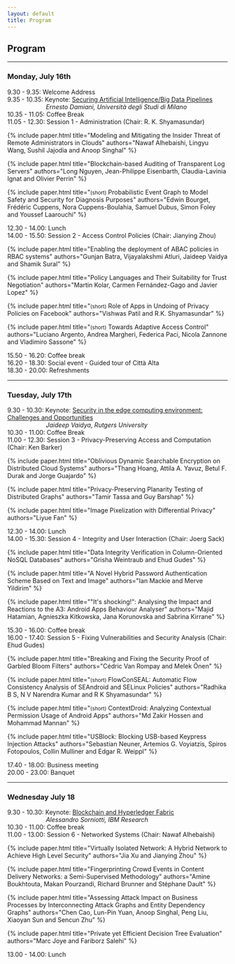 ```yaml
---
layout: default
title: Program
---
```


## Program
--------------------------------------------------------------------------------

### Monday, July 16th

<dl>

<dt class="program-entry">9.30 - 9.35: Welcome Address</dt>

<dt class="program-entry">9.35 - 10.35: Keynote: <a href="{{ "/keynote-damiani" | relative_url }}">Securing Artificial Intelligence/Big Data Pipelines</a></dt>
<dd style="margin-left: 6.3em;"><em>Ernesto Damiani, Università degli Studi di Milano</em></dd>

<dt class="program-entry">10.35 - 11.05: Coffee Break</dt>

<dt class="program-entry">11.05 - 12.30: Session 1 - Administration (Chair: R. K. Shyamasundar)</dt>

{% include paper.html
  title="Modeling and Mitigating the Insider Threat of Remote Administrators in Clouds"
  authors="Nawaf Alhebaishi, Lingyu Wang, Sushil Jajodia and Anoop Singhal"
%}

{% include paper.html
  title="Blockchain-based Auditing of Transparent Log Servers"
  authors="Long Nguyen, Jean-Philippe Eisenbarth, Claudia-Lavinia Ignat and Olivier Perrin"
%}

{% include paper.html
  title="<small>(short)</small> Probabilistic Event Graph to Model Safety and Security for Diagnosis Purposes"
  authors="Edwin Bourget, Frédéric Cuppens, Nora Cuppens-Boulahia, Samuel Dubus, Simon Foley and Youssef Laarouchi"
%}

<dt class="program-entry">12.30 - 14.00: Lunch</dt>

<dt class="program-entry">14.00 - 15.50: Session 2 - Access Control Policies (Chair: Jianying Zhou)</dt>

{% include paper.html
  title="Enabling the deployment of ABAC policies in RBAC systems"
  authors="Gunjan Batra, Vijayalakshmi Atluri, Jaideep Vaidya and Shamik Sural"
%}

{% include paper.html
  title="Policy Languages and Their Suitability for Trust Negotiation"
  authors="Martin Kolar, Carmen Fernández-Gago and Javier Lopez"
%}

{% include paper.html
  title="<small>(short)</small> Role of Apps in Undoing of Privacy Policies on Facebook"
  authors="Vishwas Patil and R.K. Shyamasundar"
%}

{% include paper.html
  title="<small>(short)</small> Towards Adaptive Access Control"
  authors="Luciano Argento, Andrea Margheri, Federica Paci, Nicola Zannone and Vladimiro Sassone"
%}

<dt class="program-entry">15.50 - 16.20: Coffee break</dt>

<dt class="program-entry">16.20 - 18.30: Social event - Guided tour of Città Alta</dt>

<dt class="program-entry">18.30 - 20.00: Refreshments</dt>

</dl>

--------------------------------------------------------------------------------

### Tuesday, July 17th

<dl>

<dt class="program-entry">9.30 - 10.30: Keynote: <a href="{{ "/keynote-vaidya" | relative_url }}">Security in the edge computing environment: Challenges and Opportunities</a></dt>
<dd style="margin-left: 6.3em;"><em>Jaideep Vaidya, Rutgers University</em></dd>

<dt class="program-entry">10.30 - 11.00: Coffee Break</dt>

<dt class="program-entry">11.00 - 12.30: Session 3 - Privacy-Preserving Access and Computation (Chair: Ken Barker)</dt>

{% include paper.html
  title="Oblivious Dynamic Searchable Encryption on Distributed Cloud Systems"
  authors="Thang Hoang, Attila A. Yavuz, Betul F. Durak and Jorge Guajardo"
%}

{% include paper.html
  title="Privacy-Preserving Planarity Testing of Distributed Graphs"
  authors="Tamir Tassa and Guy Barshap"
%}

{% include paper.html
  title="Image Pixelization with Differential Privacy"
  authors="Liyue Fan"
%}

<dt class="program-entry">12.30 - 14.00: Lunch</dt>

<dt class="program-entry">14.00 - 15.30: Session 4 - Integrity and User Interaction (Chair: Joerg Sack)</dt>

{% include paper.html
  title="Data Integrity Verification in Column-Oriented NoSQL Databases"
  authors="Grisha Weintraub and Ehud Gudes"
%}

{% include paper.html
  title="A Novel Hybrid Password Authentication Scheme Based on Text and Image"
  authors="Ian Mackie and Merve Yildirim"
%}

{% include paper.html
  title="\"It's shocking!\": Analysing the Impact and Reactions to the A3: Android Apps Behaviour Analyser"
  authors="Majid Hatamian, Agnieszka Kitkowska, Jana Korunovska and Sabrina Kirrane"
%}

<dt class="program-entry">15.30 - 16.00: Coffee break</dt>

<dt class="program-entry">16.00 - 17.40: Session 5 - Fixing Vulnerabilities and Security Analysis (Chair: Ehud Gudes)</dt>

{% include paper.html
  title="Breaking and Fixing the Security Proof of Garbled Bloom Filters"
  authors="Cédric Van Rompay and Melek Önen"
%}

{% include paper.html
  title="<small>(short)</small> FlowConSEAL: Automatic Flow Consistency Analysis of SEAndroid and SELinux Policies"
  authors="Radhika B S, N V Narendra Kumar and R K Shyamasundar"
%}

{% include paper.html
  title="<small>(short)</small> ContextDroid: Analyzing Contextual Permission Usage of Android Apps"
  authors="Md Zakir Hossen and Mohammad Mannan"
%}

{% include paper.html
  title="USBlock: Blocking USB-based Keypress Injection Attacks"
  authors="Sebastian Neuner, Artemios G. Voyiatzis, Spiros Fotopoulos, Collin Mulliner and Edgar R. Weippl"
%}

<dt class="program-entry">17.40 - 18.00: Business meeting</dt>

<dt class="program-entry">20.00 - 23.00: Banquet</dt>

</dl>

--------------------------------------------------------------------------------

### Wednesday July 18

<dl>

<dt class="program-entry">9.30 - 10.30: Keynote: <a href="{{ "/keynote-sorniotti" | relative_url }}">Blockchain and Hyperledger Fabric</a></dt>
<dd style="margin-left: 6.3em;"><em>Alessandro Sorniotti, IBM Research</em></dd>

<dt class="program-entry">10.30 - 11.00: Coffee break</dt>

<dt class="program-entry">11.00 - 13.00: Session 6 - Networked Systems (Chair: Nawaf Alhebaishi)</dt>

{% include paper.html
  title="Virtually Isolated Network: A Hybrid Network to Achieve High Level Security"
  authors="Jia Xu and Jianying Zhou"
%}

{% include paper.html
  title="Fingerprinting Crowd Events in Content Delivery Networks: a Semi-Supervised Methodology"
  authors="Amine Boukhtouta, Makan Pourzandi, Richard Brunner and Stéphane Dault"
%}

{% include paper.html
  title="Assessing Attack Impact on Business Processes by Interconnecting Attack Graphs and Entity Dependency Graphs"
  authors="Chen Cao, Lun-Pin Yuan, Anoop Singhal, Peng Liu, Xiaoyan Sun and Sencun Zhu"
%}

{% include paper.html
  title="Private yet Efficient Decision Tree Evaluation"
  authors="Marc Joye and Fariborz Salehi"
%}

<dt class="program-entry">13.00 - 14.00: Lunch</dt>

</dl>
